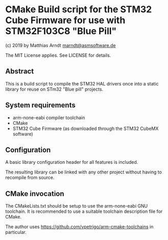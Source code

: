 # CMake Build script for the STM32 Cube Firmware for use with STM32F103C8 "Blue Pill"

(c) 2019 by Matthias Arndt <marndt@asmsoftware.de>

The MIT License applies. See LICENSE for details.


## Abstract

This is a build script to compile the STM32 HAL drivers once into a static library for reuse on STm32 "Blue pill" projects.

## System requirements

- arm-none-eabi compiler toolchain
- CMake
- STM32 Cube Firmware (as downloaded through the STM32 CubeMX software)

## Configuration

A basic library configuration header for all features is included.

The resulting library can be linked with any other project without having to recompile from source.

## CMake invocation

The CMakeLists.txt should be setup to use the arm-none-eabi GNU toolchain.
It is recommended to use a suitable toolchain description file for CMake.

The author uses https://github.com/vpetrigo/arm-cmake-toolchains in particular.
